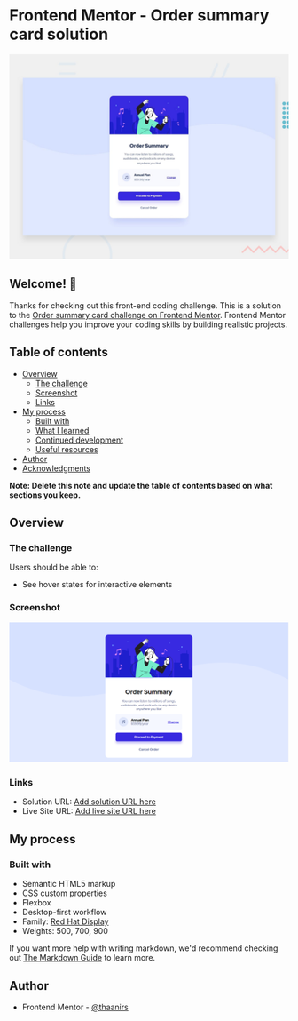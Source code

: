# Frontend Mentor - Order summary card solution

![Design preview for the Order summary card coding challenge](./design/desktop-preview.jpg)

## Welcome! 👋

Thanks for checking out this front-end coding challenge.
This is a solution to the [Order summary card challenge on Frontend Mentor](https://www.frontendmentor.io/challenges/order-summary-component-QlPmajDUj). Frontend Mentor challenges help you improve your coding skills by building realistic projects. 

## Table of contents

- [Overview](#overview)
  - [The challenge](#the-challenge)
  - [Screenshot](#screenshot)
  - [Links](#links)
- [My process](#my-process)
  - [Built with](#built-with)
  - [What I learned](#what-i-learned)
  - [Continued development](#continued-development)
  - [Useful resources](#useful-resources)
- [Author](#author)
- [Acknowledgments](#acknowledgments)

**Note: Delete this note and update the table of contents based on what sections you keep.**

## Overview

### The challenge

Users should be able to:

- See hover states for interactive elements

### Screenshot

![](./screenshot.PNG)





### Links

- Solution URL: [Add solution URL here](https://your-solution-url.com)
- Live Site URL: [Add live site URL here](https://your-live-site-url.com)

## My process

### Built with

- Semantic HTML5 markup
- CSS custom properties
- Flexbox
- Desktop-first workflow
- Family: [Red Hat Display](https://fonts.google.com/specimen/Red+Hat+Display)
- Weights: 500, 700, 900



If you want more help with writing markdown, we'd recommend checking out [The Markdown Guide](https://www.markdownguide.org/) to learn more.



## Author

- Frontend Mentor - [@thaanirs](https://www.frontendmentor.io/profile/thaanirs)



